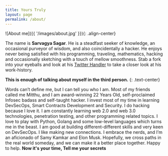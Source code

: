 ```yaml
---
title: Yours Truly
layout: page
permalink: /about/
---
```


![About me]({{ '/images/about.jpg' }}){: .align-center}

The name is **Sarvagya Sagar**. He is a steadfast seeker of knowledge, an occasional purveyor of wisdom, and also coincidentally a hacker. He enjoys never being satisfied with his programming, traveling, mathematics, hacking and occasionally sketching with a touch of mellow smoothness. Stab a fork into your eyeballs and look at his [Twitter Handler](https://twitter.com/iamsarvagyaa) to take a closer look at his work-history. 

**This is enough of talking about myself in the third person.**
{: .text-center}

Words can’t define me, but I can tell you who I am. Most of my friends called me Mitthu, and I am award-winning 22 Years Old, self-proclaimed Infosec badass and self-taught hacker. I invest most of my time in learning DevSecOps, Smart Contracts Development and Security. I do hacking because I love it. I am constantly learning web 2.0 and web 3.0 technologies, penetration testing, and other programming related topics. I love to play with Python, Golang and some low-level languages which turns me in the beast. I am good at building different-different skills and very keen on DevSecOps. I like making new connections. I embrace the nerds, and I’m an aficionado of Samy Kamkar and Elon Musk. Hopefully, we cross paths in the real world someday, and we can make it a better place together. Happy to help. **Now it's your time, Tell me your secrets**
